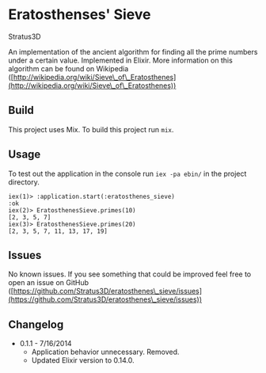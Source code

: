 # Eratosthenses' Sieve

Stratus3D

An implementation of the ancient algorithm for finding all the prime numbers under a certain value. Implemented in Elixir. More information on this algorithm can be found on Wikipedia ([http://wikipedia.org/wiki/Sieve\_of\_Eratosthenes](http://wikipedia.org/wiki/Sieve\_of\_Eratosthenes))

## Build

This project uses Mix. To build this project run `mix`.

## Usage

To test out the application in the console run `iex -pa ebin/` in the project directory.

    iex(1)> :application.start(:eratosthenes_sieve)
    :ok
    iex(2)> EratosthenesSieve.primes(10)
    [2, 3, 5, 7]
    iex(3)> EratosthenesSieve.primes(20)
    [2, 3, 5, 7, 11, 13, 17, 19]

## Issues

No known issues. If you see something that could be improved feel free to open an issue on GitHub ([https://github.com/Stratus3D/eratosthenes\_sieve/issues](https://github.com/Stratus3D/eratosthenes\_sieve/issues))

## Changelog

* 0.1.1 - 7/16/2014
  * Application behavior unnecessary. Removed.
  * Updated Elixir version to 0.14.0.
